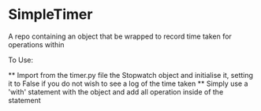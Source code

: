 # SimpleTimer
A repo containing an object that be wrapped to record time taken for operations within


To Use:

** Import from the timer.py file the Stopwatch object and initialise it, setting it to False if you do not wish to see a log of the time taken
** Simply use a 'with' statement with the object and add all operation inside of the statement
